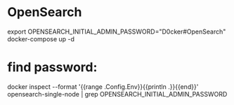 # OpenSearch
export OPENSEARCH_INITIAL_ADMIN_PASSWORD="D0cker#OpenSearch"
docker-compose up -d

# find password:
docker inspect --format '{{range .Config.Env}}{{println .}}{{end}}' opensearch-single-node | grep OPENSEARCH_INITIAL_ADMIN_PASSWORD
